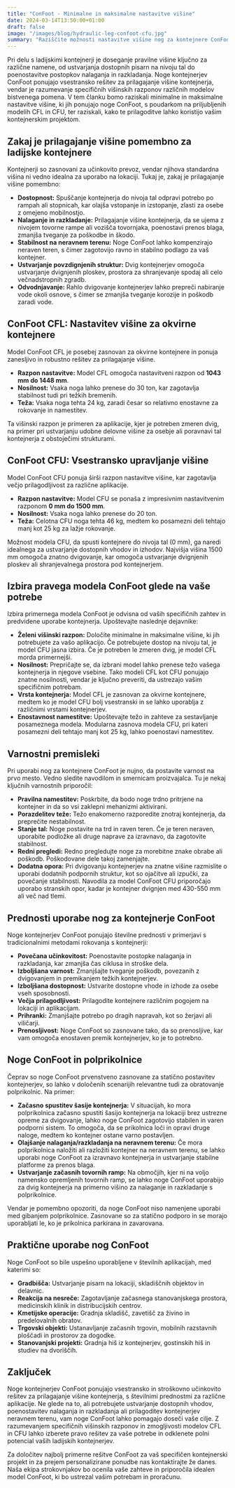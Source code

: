 ```yaml
---
title: "ConFoot - Minimalne in maksimalne nastavitve višine"
date: 2024-03-14T13:50:00+01:00
draft: false
image: "/images/blog/hydraulic-leg-confoot-cfu.jpg"
summary: "Raziščite možnosti nastavitve višine nog za kontejnere ConFoot, vključno z modeli CFL in CFU, za optimizacijo rokovanja s kontejnerji in dostopnosti."
---
```


Pri delu s ladijskimi kontejnerji je doseganje pravilne višine ključno za različne namene, od ustvarjanja dostopnih pisarn na nivoju tal do poenostavitve postopkov nalaganja in razkladanja. Noge kontejnerjev ConFoot ponujajo vsestransko rešitev za prilagajanje višine kontejnerja, vendar je razumevanje specifičnih višinskih razponov različnih modelov bistvenega pomena. V tem članku bomo raziskali minimalne in maksimalne nastavitve višine, ki jih ponujajo noge ConFoot, s poudarkom na priljubljenih modelih CFL in CFU, ter raziskali, kako te prilagoditve lahko koristijo vašim kontejnerskim projektom.

## Zakaj je prilagajanje višine pomembno za ladijske kontejnere

Kontejnerji so zasnovani za učinkovito prevoz, vendar njihova standardna višina ni vedno idealna za uporabo na lokaciji. Tukaj je, zakaj je prilagajanje višine pomembno:

*   **Dostopnost:** Spuščanje kontejnerja do nivoja tal odpravi potrebo po rampah ali stopnicah, kar olajša vstopanje in izstopanje, zlasti za osebe z omejeno mobilnostjo.
*   **Nalaganje in razkladanje:** Prilagajanje višine kontejnerja, da se ujema z nivojem tovorne rampe ali vozišča tovornjaka, poenostavi prenos blaga, zmanjša tveganje za poškodbe in škodo.
*   **Stabilnost na neravnem terenu:** Noge ConFoot lahko kompenzirajo neraven teren, s čimer zagotovijo ravno in stabilno podlago za vaš kontejner.
*   **Ustvarjanje povzdignjenih struktur:** Dvig kontejnerjev omogoča ustvarjanje dvignjenih ploskev, prostora za shranjevanje spodaj ali celo večnadstropnih zgradb.
*   **Odvodnjavanje:** Rahlo dvigovanje kontejnerjev lahko prepreči nabiranje vode okoli osnove, s čimer se zmanjša tveganje korozije in poškodb zaradi vode.

## ConFoot CFL: Nastavitev višine za okvirne kontejnere

Model ConFoot CFL je posebej zasnovan za okvirne kontejnere in ponuja zanesljivo in robustno rešitev za prilagajanje višine.

*   **Razpon nastavitve:** Model CFL omogoča nastavitveni razpon od **1043 mm do 1448 mm**.
*   **Nosilnost:** Vsaka noga lahko prenese do 30 ton, kar zagotavlja stabilnost tudi pri težkih bremenih.
*   **Teža:** Vsaka noga tehta 24 kg, zaradi česar so relativno enostavne za rokovanje in namestitev.

Ta višinski razpon je primeren za aplikacije, kjer je potreben zmeren dvig, na primer pri ustvarjanju udobne delovne višine za osebje ali poravnavi tal kontejnerja z obstoječimi strukturami.

## ConFoot CFU: Vsestransko upravljanje višine

Model ConFoot CFU ponuja širši razpon nastavitve višine, kar zagotavlja večjo prilagodljivost za različne aplikacije.

*   **Razpon nastavitve:** Model CFU se ponaša z impresivnim nastavitvenim razponom **0 mm do 1500 mm**.
*   **Nosilnost:** Vsaka noga lahko prenese do 20 ton.
*   **Teža:** Celotna CFU noga tehta 46 kg, medtem ko posamezni deli tehtajo manj kot 25 kg za lažje rokovanje.

Možnost modela CFU, da spusti kontejnere do nivoja tal (0 mm), ga naredi idealnega za ustvarjanje dostopnih vhodov in izhodov. Najvišja višina 1500 mm omogoča znatno dvigovanje, kar omogoča ustvarjanje dvignjenih ploskev ali shranjevalnega prostora pod kontejnerjem.

## Izbira pravega modela ConFoot glede na vaše potrebe

Izbira primernega modela ConFoot je odvisna od vaših specifičnih zahtev in predvidene uporabe kontejnerja. Upoštevajte naslednje dejavnike:

*   **Želeni višinski razpon:** Določite minimalne in maksimalne višine, ki jih potrebujete za vašo aplikacijo. Če potrebujete dostop na nivoju tal, je model CFU jasna izbira. Če je potreben le zmeren dvig, je model CFL morda primernejši.
*   **Nosilnost:** Prepričajte se, da izbrani model lahko prenese težo vašega kontejnerja in njegove vsebine. Tako modeli CFL kot CFU ponujajo znatne nosilnosti, vendar je ključno preveriti, da ustrezajo vašim specifičnim potrebam.
*   **Vrsta kontejnerja:** Model CFL je zasnovan za okvirne kontejnere, medtem ko je model CFU bolj vsestranski in se lahko uporablja z različnimi vrstami kontejnerjev.
*   **Enostavnost namestitve:** Upoštevajte težo in zahteve za sestavljanje posameznega modela. Modularna zasnova modela CFU, pri kateri posamezni deli tehtajo manj kot 25 kg, lahko poenostavi namestitev.

## Varnostni premisleki

Pri uporabi nog za kontejnere ConFoot je nujno, da postavite varnost na prvo mesto. Vedno sledite navodilom in smernicam proizvajalca. Tu je nekaj ključnih varnostnih priporočil:

*   **Pravilna namestitev:** Poskrbite, da bodo noge trdno pritrjene na kontejner in da so vsi zaklepni mehanizmi aktivirani.
*   **Porazdelitev teže:** Težo enakomerno razporedite znotraj kontejnerja, da preprečite nestabilnost.
*   **Stanje tal:** Noge postavite na trd in raven teren. Če je teren neraven, uporabite podložke ali druge naprave za izravnavo, da zagotovite stabilnost.
*   **Redni pregledi:** Redno pregledujte noge za morebitne znake obrabe ali poškodb. Poškodovane dele takoj zamenjajte.
*   **Dodatna opora:** Pri dvigovanju kontejnerjev na znatne višine razmislite o uporabi dodatnih podpornih struktur, kot so ojačitve ali izpučki, za povečanje stabilnosti. Navodila za model ConFoot CFU priporočajo uporabo stranskih opor, kadar je kontejner dvignjen med 430-550 mm ali več nad tlemi.

## Prednosti uporabe nog za kontejnerje ConFoot

Noge kontejnerjev ConFoot ponujajo številne prednosti v primerjavi s tradicionalnimi metodami rokovanja s kontejnerji:

*   **Povečana učinkovitost:** Poenostavite postopke nalaganja in razkladanja, kar zmanjša čas ciklusa in stroške dela.
*   **Izboljšana varnost:** Zmanjšajte tveganje poškodb, povezanih z dvigovanjem in premikanjem težkih kontejnerjev.
*   **Izboljšana dostopnost:** Ustvarite dostopne vhode in izhode za osebe vseh sposobnosti.
*   **Večja prilagodljivost:** Prilagodite kontejnere različnim pogojem na lokaciji in aplikacijam.
*   **Prihranki:** Zmanjšajte potrebo po dragih napravah, kot so žerjavi ali viličarji.
*   **Prenosljivost:** Noge ConFoot so zasnovane tako, da so prenosljive, kar vam omogoča enostaven premik kontejnerjev, ko je to potrebno.

## Noge ConFoot in polprikolnice

Čeprav so noge ConFoot prvenstveno zasnovane za statično postavitev kontejnerjev, so lahko v določenih scenarijih relevantne tudi za obratovanje polprikolnic. Na primer:

*   **Začasno spustitev šasije kontejnerja:** V situacijah, ko mora polprikolnica začasno spustiti šasijo kontejnerja na lokaciji brez ustrezne opreme za dvigovanje, lahko noge ConFoot zagotovijo stabilen in varen podporni sistem. To omogoča, da se prikolnica loči in opravi druge naloge, medtem ko kontejner ostane varno postavljen.
*   **Olajšanje nalaganja/razkladanja na neravnem terenu:** Če mora polprikolnica naložiti ali razložiti kontejner na neravnem terenu, se lahko uporabi noge ConFoot za izravnavo kontejnerja in ustvarjanje stabilne platforme za prenos blaga.
*   **Ustvarjanje začasnih tovornih ramp:** Na območjih, kjer ni na voljo namensko opremljenih tovornih ramp, se lahko noge ConFoot uporabijo za dvig kontejnerja na primerno višino za nalaganje in razkladanje s polprikolnice.

Vendar je pomembno opozoriti, da noge ConFoot niso namenjene uporabi med gibanjem polprikolnice. Zasnovane so za statično podporo in se morajo uporabljati le, ko je prikolnica parkirana in zavarovana.

## Praktične uporabe nog ConFoot

Noge ConFoot so bile uspešno uporabljene v številnih aplikacijah, med katerimi so:

*   **Gradbišča:** Ustvarjanje pisarn na lokaciji, skladiščnih objektov in delavnic.
*   **Reakcija na nesreče:** Zagotavljanje začasnega stanovanjskega prostora, medicinskih klinik in distribucijskih centrov.
*   **Kmetijske operacije:** Gradnja skladišč, zavetišč za živino in predelovalnih obratov.
*   **Trgovski objekti:** Ustanavljanje začasnih trgovin, mobilnih razstavnih ploščadi in prostorov za dogodke.
*   **Stanovanjski projekti:** Gradnja hiš iz kontejnerjev, gostinskih hiš in studiev na dvoriščih.

## Zaključek

Noge kontejnerjev ConFoot ponujajo vsestransko in stroškovno učinkovito rešitev za prilagajanje višine kontejnerja, s številnimi prednostmi za različne aplikacije. Ne glede na to, ali potrebujete ustvarjanje dostopnih vhodov, poenostavitev nalaganja in razkladanja ali prilagoditev kontejnerjev neravnem terenu, vam noge ConFoot lahko pomagajo doseči vaše cilje. Z razumevanjem specifičnih višinskih razponov in zmogljivosti modelov CFL in CFU lahko izberete pravo rešitev za vaše potrebe in odklenete polni potencial vaših ladijskih kontejnerjev.

Za določitev najbolj primerne rešitve ConFoot za vaš specifičen kontejnerski projekt in za prejem personalizirane ponudbe nas kontaktirajte že danes. Naša ekipa strokovnjakov bo ocenila vaše zahteve in priporočila idealen model ConFoot, ki bo ustrezal vašim potrebam in proračunu.